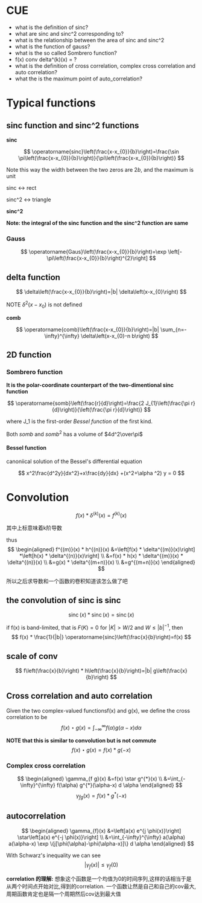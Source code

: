 # CUE
- what is the definition of sinc? 
- what are sinc and sinc^2 corresponding to?
- what is the relationship between the area of sinc and sinc^2
- what is the function of gauss?
- what is the so called Sombrero function?
- f(x) conv delta^(k)(x) = ?
- what is the definition of cross correlation, complex cross correlation and auto correlation?
- what the is the maximum point of auto_correlation?
# Typical functions

## sinc function and sinc^2 functions

**sinc**

$$
\operatorname{sinc}\left(\frac{x-x_{0}}{b}\right)=\frac{\sin \pi\left(\frac{x-x_{0}}{b}\right)}{\pi\left(\frac{x-x_{0}}{b}\right)}
$$

Note this way the width between the two zeros are $2b$, and the maximum is unit

sinc $\leftrightarrow$ rect

sinc^2 $\leftrightarrow$ triangle

**sinc^2**

**Note: the integral of the sinc function and the sinc^2 function are same**

### Gauss

$$
\operatorname{Gaus}\left(\frac{x-x_{0}}{b}\right)=\exp \left[-\pi\left(\frac{x-x_{0}}{b}\right)^{2}\right]
$$

## delta function
$$
\delta\left(\frac{x-x_{0}}{b}\right)=|b| \delta\left(x-x_{0}\right)
$$

NOTE $\delta^2(x-x_0)$ is not defined

**comb**

$$
\operatorname{comb}\left(\frac{x-x_{0}}{b}\right)=|b| \sum_{n=-\infty}^{\infty} \delta\left(x-x_{0}-n b\right)
$$


## 2D function
### Sombrero function

**It is the polar-coordinate counterpart of the two-dimentional sinc function**

$$
\operatorname{somb}\left(\frac{r}{d}\right)=\frac{2 J_{1}\left(\frac{\pi r}{d}\right)}{\left(\frac{\pi r}{d}\right)}
$$

where J_1 is the first-order *Bessel function* of the first kind. 

Both $somb$ and $somb^2$ has a volume of $4d^2\over\pi$


#### Bessel function
canoniical solution of the Bessel's differential equation

$$
x^2\frac{d^2y}{dx^2}+x\frac{dy}{dx} +(x^2+\alpha ^2) y = 0
$$

# Convolution

$$
f(x)*\delta^{(k)}(x) = f^{(k)}(x)
$$

其中上标意味着k阶导数

thus
$$
\begin{aligned} f^{(m)}(x) * h^{(n)}(x) &=\left[f(x) * \delta^{(m)}(x)\right] *\left[h(x) * \delta^{(n)}(x)\right] \\ &=f(x) * h(x) * \delta^{(m)}(x) * \delta^{(n)}(x) \\ &=g(x) * \delta^{(m+n)}(x) \\ &=g^{(m+n)}(x) \end{aligned}
$$

所以之后求导数和一个函数的卷积知道该怎么做了吧


## the convolution of sinc is sinc
$$
\operatorname{sinc}(x) * \operatorname{sinc}(x)=\operatorname{sinc}(x)
$$

if f(x) is band-limited, that is $F(K) = 0$ for $|K|>W/2$ and $W\leq|b|^{-1}$, then
$$
f(x) * \frac{1}{|b|} \operatorname{sinc}\left(\frac{x}{b}\right)=f(x)
$$

## scale of conv
$$
f\left(\frac{x}{b}\right) * h\left(\frac{x}{b}\right)=|b| g\left(\frac{x}{b}\right)
$$

## **Cross correlation and auto correlation**
Given the two complex-valued functionsf(x) and g(x), we define the cross correlation to be 
$$ 
f(x) \star g(x)=\int_{-\infty}^{\infty} f(\alpha) g(\alpha-x) d \alpha
 $$

**NOTE that this is similar to convolution but is not commute**
$$ f(x) \star g(x)=f(x) * g(-x) $$

### Complex cross correlation

$$ \begin{aligned} \gamma_{f g}(x) &=f(x) \star g^{*}(x) \\ &=\int_{-\infty}^{\infty} f(\alpha) g^{*}(\alpha-x) d \alpha \end{aligned} $$
$$ \gamma_{f g}(x)=f(x) * g^{*}(-x) $$

## autocorrelation
$$ \begin{aligned} \gamma_{f}(x) &=\left[a(x) e^{j \phi(x)}\right] \star\left[a(x) e^{-j \phi(x)}\right] \\ &=\int_{-\infty}^{\infty} a(\alpha) a(\alpha-x) \exp \{j[\phi(\alpha)-\phi(\alpha-x)]\} d \alpha \end{aligned} $$


With Schwarz's inequality we can see
$$ \left|\gamma_{f}(x)\right| \leqslant \gamma_{f}(0) $$


**correlation 的理解:**
想象这个函数是一个均值为0的时间序列,这样的话相当于是从两个时间点开始对比,得到的correlation. 一个函数让然是自己和自己的cov最大, 周期函数肯定也是隔一个周期然后cov达到最大值

